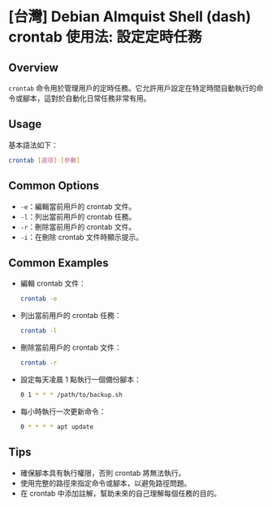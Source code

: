 # [台灣] Debian Almquist Shell (dash) crontab 使用法: 設定定時任務

## Overview
`crontab` 命令用於管理用戶的定時任務。它允許用戶設定在特定時間自動執行的命令或腳本，這對於自動化日常任務非常有用。

## Usage
基本語法如下：
```bash
crontab [選項] [參數]
```

## Common Options
- `-e`：編輯當前用戶的 crontab 文件。
- `-l`：列出當前用戶的 crontab 任務。
- `-r`：刪除當前用戶的 crontab 文件。
- `-i`：在刪除 crontab 文件時顯示提示。

## Common Examples
- 編輯 crontab 文件：
  ```bash
  crontab -e
  ```

- 列出當前用戶的 crontab 任務：
  ```bash
  crontab -l
  ```

- 刪除當前用戶的 crontab 文件：
  ```bash
  crontab -r
  ```

- 設定每天凌晨 1 點執行一個備份腳本：
  ```bash
  0 1 * * * /path/to/backup.sh
  ```

- 每小時執行一次更新命令：
  ```bash
  0 * * * * apt update
  ```

## Tips
- 確保腳本具有執行權限，否則 crontab 將無法執行。
- 使用完整的路徑來指定命令或腳本，以避免路徑問題。
- 在 crontab 中添加註解，幫助未來的自己理解每個任務的目的。